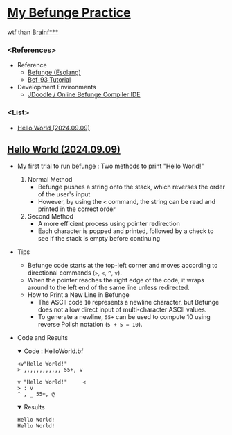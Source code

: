 # [My Befunge Practice](/README.md#befunge)

wtf than [Brainf***](/Brainfuck/README.md)


### **\<References>**

- Reference
  - [Befunge (Esolang)](https://esolangs.org/wiki/Befunge)
  - [Bef-93 Tutorial](https://bef-93.blogspot.com/)
- Development Environments
  - [JDoodle / Online Befunge Compiler IDE](https://www.jdoodle.com/execute-befunge-online)

### **\<List>**

- [Hello World (2024.09.09)](#hello-world-20240909)


## [Hello World (2024.09.09)](#list)

- My first trial to run befunge : Two methods to print "Hello World!"
  1. Normal Method
      - Befunge pushes a string onto the stack, which reverses the order of the user's input
      - However, by using the `<` command, the string can be read and printed in the correct order
  2. Second Method
      - A more efficient process using pointer redirection
      - Each character is popped and printed, followed by a check to see if the stack is empty before continuing
- Tips
  - Befunge code starts at the top-left corner and moves according to directional commands (`>`, `<`, `^`, `v`).
  - When the pointer reaches the right edge of the code, it wraps around to the left end of the same line unless redirected.
  - How to Print a New Line in Befunge
    - The ASCII code `10` represents a newline character, but Befunge does not allow direct input of multi-character ASCII values.
    - To generate a newline, `55+` can be used to compute 10 using reverse Polish notation (`5 + 5 = 10`).
- Code and Results
  <details open="">
    <summary>Code : HelloWorld.bf</summary>

    ```befunge
    <v"Hello World!"
    > ,,,,,,,,,,,, 55+, v

    v "Hello World!"     <
    > : v
    ^ , _ 55+, @
    ```
  </details>
  <details open="">
    <summary>Results</summary>


    ```befunge
    Hello World!
    Hello World!
    ```
  </details>

